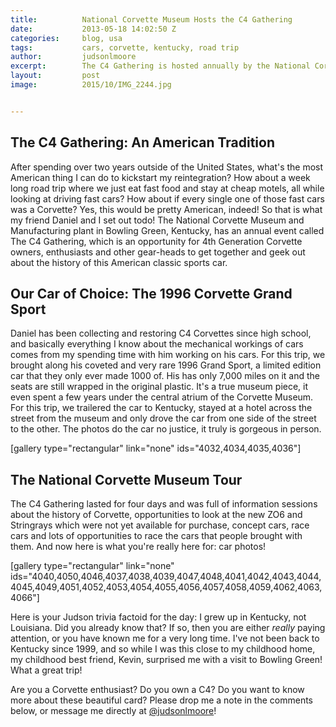 ```yaml
---
title:			National Corvette Museum Hosts the C4 Gathering
date:			2013-05-18 14:02:50 Z
categories:		blog, usa
tags:			cars, corvette, kentucky, road trip
author:			judsonlmoore
excerpt:		The C4 Gathering is hosted annually by the National Corvette Museum in Bowling Green, Kentucky, for enthusiasts of the 4th Generation Corvette.
layout:			post
image:			2015/10/IMG_2244.jpg


---
```


## The C4 Gathering: An American Tradition

After spending over two years outside of the United States, what's the most American thing I can do to kickstart my reintegration? How about a week long road trip where we just eat fast food and stay at cheap motels, all while looking at driving fast cars? How about if every single one of those fast cars was a Corvette? Yes, this would be pretty American, indeed! So that is what my friend Daniel and I set out todo! The National Corvette Museum and Manufacturing plant in Bowling Green, Kentucky, has an annual event called The C4 Gathering, which is an opportunity for 4th Generation Corvette owners, enthusiasts and other gear-heads to get together and geek out about the history of this American classic sports car.

## Our Car of Choice: The 1996 Corvette Grand Sport

Daniel has been collecting and restoring C4 Corvettes since high school, and basically everything I know about the mechanical workings of cars comes from my spending time with him working on his cars. For this trip, we brought along his coveted and very rare 1996 Grand Sport, a limited edition car that they only ever made 1000 of. His has only 7,000 miles on it and the seats are still wrapped in the original plastic. It's a true museum piece, it even spent a few years under the central atrium of the Corvette Museum. For this trip, we trailered the car to Kentucky, stayed at a hotel across the street from the museum and only drove the car from one side of the street to the other. The photos do the car no justice, it truly is gorgeous in person.

[gallery type="rectangular" link="none" ids="4032,4034,4035,4036"]

## The National Corvette Museum Tour

The C4 Gathering lasted for four days and was full of information sessions about the history of Corvette, opportunities to look at the new ZO6 and Stringrays which were not yet available for purchase, concept cars, race cars and lots of opportunities to race the cars that people brought with them. And now here is what you're really here for: car photos!

[gallery type="rectangular" link="none" ids="4040,4050,4046,4037,4038,4039,4047,4048,4041,4042,4043,4044,4045,4049,4051,4052,4053,4054,4055,4056,4057,4058,4059,4062,4063,4066"]

Here is your Judson trivia factoid for the day: I grew up in Kentucky, not Louisiana. Did you already know that? If so, then you are either *really* paying attention, or you have known me for a very long time. I've not been back to Kentucky since 1999, and so while I was this close to my childhood home, my childhood best friend, Kevin, surprised me with a visit to Bowling Green! What a great trip!

Are you a Corvette enthusiast? Do you own a C4? Do you want to know more about these beautiful card? Please drop me a note in the comments below, or message me directly at [@judsonlmoore](http://twitter.com/judsonlmoore)!
